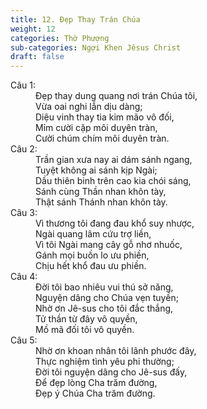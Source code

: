 ```yaml
---
title: 12. Đẹp Thay Trán Chúa
weight: 12
categories: Thờ Phượng
sub-categories: Ngợi Khen Jêsus Christ
draft: false
---
```

<dl><dt>Câu 1:</dt><dd data-verse="1">Đẹp thay dung quang nơi trán Chúa tôi, <br/>Vừa oai nghi lẫn dịu dàng; <br/>Diệu vinh thay tia kim mão vô đối, <br/>Mỉm cười cặp môi duyên tràn, <br/>Cười chúm chím môi duyên tràn. </dd><dt>Câu 2:</dt><dd data-verse="2">Trần gian xưa nay ai dám sánh ngang, <br/>Tuyệt không ai sánh kịp Ngài; <br/>Dầu thiên binh trên cao kia chói sáng, <br/>Sánh cùng Thần nhan khôn tày, <br/>Thật sánh Thánh nhan khôn tày. </dd><dt>Câu 3:</dt><dd data-verse="3">Vì thương tôi đang đau khổ suy nhược, <br/>Ngài quang lâm cứu trợ liền, <br/>Vì tôi Ngài mang cây gỗ nhơ nhuốc, <br/>Gánh mọi buồn lo ưu phiền, <br/>Chịu hết khổ đau ưu phiền. </dd><dt>Câu 4:</dt><dd data-verse="4">Đời tôi bao nhiêu vui thú sở năng, <br/>Nguyện dâng cho Chúa vẹn tuyền; <br/>Nhờ ơn Jê-sus cho tôi đắc thắng, <br/>Tử thần từ đây vô quyền, <br/>Mồ mã đối tôi vô quyền. </dd><dt>Câu 5:</dt><dd data-verse="5">Nhờ ơn khoan nhân tôi lãnh phước đây, <br/>Thực nghiệm tình yêu phi thường; <br/>Đời tôi nguyện dâng cho Jê-sus đấy, <br/>Để đẹp lòng Cha trăm đường, <br/>Đẹp ý Chúa Cha trăm đường. </dd></dl>